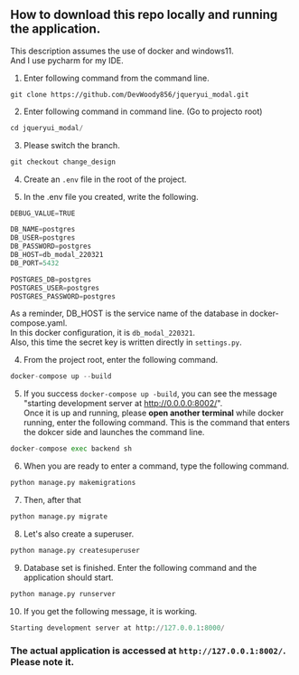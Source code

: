 ## How to download this repo locally and running the application.  

This description assumes the use of docker and windows11.  
And I use pycharm for my IDE.


1. Enter following command from the command line.
```
git clone https://github.com/DevWoody856/jqueryui_modal.git
```

2. Enter following command in command line.
   (Go to projecto root)

```python
cd jqueryui_modal/
```
3. Please switch the branch.

```python
git checkout change_design
```


4. Create an `.env` file in the root of the project.

5. In the .env file you created, write the following.

```python
DEBUG_VALUE=TRUE

DB_NAME=postgres
DB_USER=postgres
DB_PASSWORD=postgres
DB_HOST=db_modal_220321
DB_PORT=5432

POSTGRES_DB=postgres
POSTGRES_USER=postgres
POSTGRES_PASSWORD=postgres
```

As a reminder, DB_HOST is the service name of the database in docker-compose.yaml.  
In this docker configuration, it is `db_modal_220321`.  
Also, this time the secret key is written directly in `settings.py`.

4. From the project root, enter the following command.

```python
docker-compose up --build
```

5. If you success `docker-compose up -build`, you can see the message  
"starting development server at http://0.0.0.0:8002/".   
Once it is up and running, please **open another terminal** while docker running, enter the following command.
This is the command that enters the dokcer side and launches the command line.

```python
docker-compose exec backend sh
```

6. When you are ready to enter a command, type the following command.
```python
python manage.py makemigrations
```

7. Then, after that
```python
python manage.py migrate
```

8. Let's also create a superuser.
```python
python manage.py createsuperuser
```

9. Database set is finished.
Enter the following command and the application should start.
```python
python manage.py runserver
```

10. If  you get the following message, it is working.
```python
Starting development server at http://127.0.0.1:8000/
```
### The actual application is accessed at `http://127.0.0.1:8002/`. Please note it.

 
